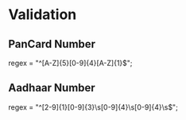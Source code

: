 # Validation 

## PanCard Number

regex = "^[A-Z]{5}[0-9]{4}[A-Z]{1}$";

## Aadhaar Number

regex = "^[2-9]{1}[0-9]{3}\\s[0-9]{4}\\s[0-9]{4}\\s$";
